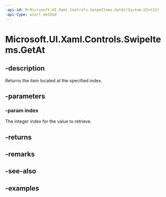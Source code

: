 ```yaml
---
-api-id: M:Microsoft.UI.Xaml.Controls.SwipeItems.GetAt(System.UInt32)
-api-type: winrt method
---
```

<!-- Method syntax.
public SwipeItem SwipeItems.GetAt(UInt32 index)
-->

# Microsoft.UI.Xaml.Controls.SwipeItems.GetAt


## -description

Returns the item located at the specified index.


## -parameters


### -param index

The integer index for the value to retrieve.


## -returns


## -remarks


## -see-also


## -examples


